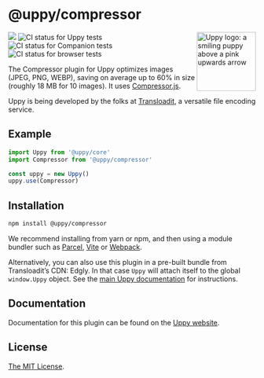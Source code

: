 # @uppy/compressor

<img src="https://uppy.io/img/logo.svg" width="120" alt="Uppy logo: a smiling puppy above a pink upwards arrow" align="right">

<a href="https://www.npmjs.com/package/@uppy/compressor"><img src="https://img.shields.io/npm/v/@uppy/compressor.svg?style=flat-square"></a> <img src="https://github.com/transloadit/uppy/workflows/Tests/badge.svg" alt="CI status for Uppy tests"> <img src="https://github.com/transloadit/uppy/workflows/Companion/badge.svg" alt="CI status for Companion tests"> <img src="https://github.com/transloadit/uppy/workflows/End-to-end%20tests/badge.svg" alt="CI status for browser tests">

The Compressor plugin for Uppy optimizes images (JPEG, PNG, WEBP), saving on
average up to 60% in size (roughly 18 MB for 10 images). It uses
[Compressor.js](https://github.com/fengyuanchen/compressorjs).

Uppy is being developed by the folks at [Transloadit](https://transloadit.com),
a versatile file encoding service.

## Example

```js
import Uppy from '@uppy/core'
import Compressor from '@uppy/compressor'

const uppy = new Uppy()
uppy.use(Compressor)
```

## Installation

```bash
npm install @uppy/compressor
```

We recommend installing from yarn or npm, and then using a module bundler such
as [Parcel](https://parceljs.org/), [Vite](https://vitejs.dev/) or
[Webpack](https://webpack.js.org/).

Alternatively, you can also use this plugin in a pre-built bundle from
Transloadit’s CDN: Edgly. In that case `Uppy` will attach itself to the global
`window.Uppy` object. See the
[main Uppy documentation](https://uppy.io/docs/#Installation) for instructions.

## Documentation

Documentation for this plugin can be found on the
[Uppy website](https://uppy.io/docs/compressor).

## License

[The MIT License](./LICENSE).
